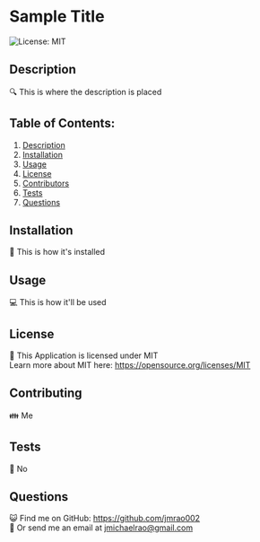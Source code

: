 # Sample Title

![License: MIT](https://img.shields.io/badge/License-MIT-yellow.svg)

## Description
🔍 This is where the description is placed

## Table of Contents:
1. [Description](#description)
2. [Installation](#installation)
3. [Usage](#usage)
4. [License](#license)
5. [Contributors](#contributors)
6. [Tests](#tests)
7. [Questions](#questions)

## Installation
💾 This is how it's installed

## Usage
💻 This is how it'll be used

## License
📜 This Application is licensed under MIT<br>
Learn more about MIT here: https://opensource.org/licenses/MIT

## Contributing
👪 Me

## Tests
🧪 No

## Questions
😺 Find me on GitHub: https://github.com/jmrao002<br>
📧 Or send me an email at jmichaelrao@gmail.com
